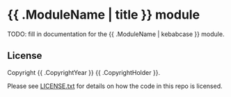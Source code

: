 # {{ .ModuleName | title }} module

TODO: fill in documentation for the {{ .ModuleName | kebabcase }} module.

## License

Copyright {{ .CopyrightYear }} {{ .CopyrightHolder }}.

Please see [LICENSE.txt](LICENSE.txt) for details on how the code in this repo is licensed.